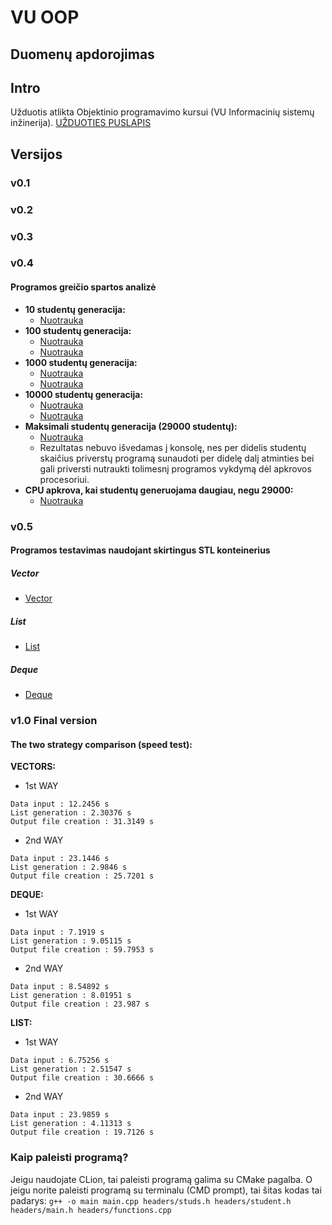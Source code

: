 # VU OOP
## Duomenų apdorojimas
## Intro
Užduotis atlikta Objektinio programavimo kursui (VU Informacinių sistemų inžinerija).
[UŽDUOTIES PUSLAPIS](https://github.com/objprog/paskaitos2019/wiki/2-oji-u%C5%BEduotis)

## Versijos
### v0.1

### v0.2

### v0.3

### v0.4

#### Programos greičio spartos analizė
- **10 studentų generacija:**
    - [Nuotrauka](https://imgur.com/GflAb6K.png)
- **100 studentų generacija:**
    - [Nuotrauka](https://imgur.com/mxKBVGF.png)
    - [Nuotrauka](https://imgur.com/xZqENN0.png)
- **1000 studentų generacija:**
    - [Nuotrauka](https://imgur.com/RquAXVO.png)
    - [Nuotrauka](https://imgur.com/3GHTgBF.png)
- **10000 studentų generacija:**
    - [Nuotrauka](https://imgur.com/0jEeez4.png)
    - [Nuotrauka](https://imgur.com/WYi0t6p.png)
- **Maksimali studentų generacija (29000 studentų):**
    - [Nuotrauka](https://imgur.com/xJ9jNFd.png)
    - Rezultatas nebuvo išvedamas į konsolę, nes per didelis studentų skaičius priverstų programą sunaudoti per didelę dalį atminties bei gali priversti nutraukti tolimesnį programos vykdymą dėl apkrovos procesoriui.
- **CPU apkrova, kai studentų generuojama daugiau, negu 29000:**
    - [Nuotrauka](https://imgur.com/AOXIeAf.png)

### v0.5

#### Programos testavimas naudojant skirtingus STL konteinerius
##### Vector
- [Vector](https://imgur.com/skcD1pY.png)
##### List
- [List](https://imgur.com/D1COYZj.png)
##### Deque
- [Deque](https://imgur.com/6vJbsoB.png)

### v1.0 Final version

#### The two strategy comparison (speed test):

**VECTORS:**
- 1st WAY
```
Data input : 12.2456 s
List generation : 2.30376 s
Output file creation : 31.3149 s
```
- 2nd WAY
```
Data input : 23.1446 s
List generation : 2.9846 s
Output file creation : 25.7201 s
```

**DEQUE:**
- 1st WAY
```
Data input : 7.1919 s
List generation : 9.05115 s
Output file creation : 59.7953 s
```
- 2nd WAY
```
Data input : 8.54892 s
List generation : 8.01951 s
Output file creation : 23.987 s
```

**LIST:**
- 1st WAY
```
Data input : 6.75256 s
List generation : 2.51547 s
Output file creation : 30.6666 s
```
- 2nd WAY
```
Data input : 23.9859 s
List generation : 4.11313 s
Output file creation : 19.7126 s
```

### Kaip paleisti programą?

Jeigu naudojate CLion, tai paleisti programą galima su CMake pagalba. O jeigu norite paleisti programą su terminalu (CMD prompt), tai šitas kodas tai padarys:
```g++ -o main main.cpp headers/studs.h headers/student.h headers/main.h headers/functions.cpp```